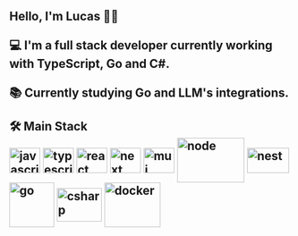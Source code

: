 <h2> 
  Hello, I'm Lucas 👋🏼
  <br/>
  <br/>
  💻 I'm a full stack developer currently working with TypeScript, Go and C#.
  <br/>
  <br/>
  📚 Currently studying Go and LLM's integrations.
  <br/>
  <br/>
  🛠️ Main Stack
  <div style="display: inline_block">
    <img align="center" alt="javascript" height="45" width="55" src="https://cdn.jsdelivr.net/gh/devicons/devicon@latest/icons/javascript/javascript-original.svg">
    <img align="center" alt="typescript" height="45" width="55" src="https://cdn.jsdelivr.net/gh/devicons/devicon/icons/typescript/typescript-original.svg" />
    <img align="center" alt="react" height="45" width="55" src="https://cdn.jsdelivr.net/gh/devicons/devicon/icons/react/react-original.svg">
    <img align="center" alt="next" height="45" width="55" src="https://cdn.jsdelivr.net/gh/devicons/devicon@latest/icons/nextjs/nextjs-original.svg" />        
    <img align="center" alt="mui" height="45" width="55" src="https://cdn.jsdelivr.net/gh/devicons/devicon/icons/materialui/materialui-original.svg" />        
    <img align="center" alt="node" height="80" width="120" src="https://cdn.jsdelivr.net/gh/devicons/devicon/icons/nodejs/nodejs-original-wordmark.svg" />
    <img align="center" alt="nest" height="45" width="75" src="https://cdn.jsdelivr.net/gh/devicons/devicon@latest/icons/nestjs/nestjs-original.svg" />
    <img align="center" alt="go" height="80" width="80" src="https://cdn.jsdelivr.net/gh/devicons/devicon@latest/icons/go/go-original-wordmark.svg" />
    <img align="center" alt="csharp" height="60" width="80" src="https://cdn.jsdelivr.net/gh/devicons/devicon@latest/icons/csharp/csharp-original.svg" />
    <img align="center" alt="docker" height="80" width="100" src="https://cdn.jsdelivr.net/gh/devicons/devicon@latest/icons/docker/docker-original.svg" />
  </div>
</h2>
